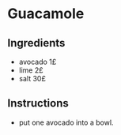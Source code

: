 # Guacamole
## Ingredients
* avocado 1£
* lime 2£
* salt 30£
## Instructions
* put one avocado into a bowl.
